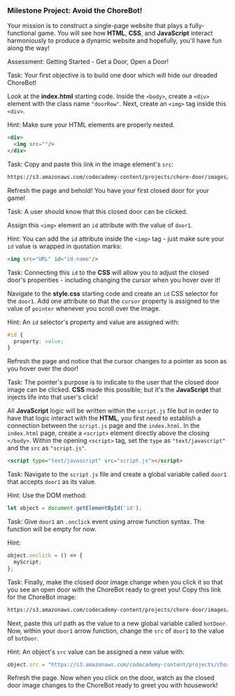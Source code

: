 ### Milestone Project: Avoid the ChoreBot! 

Your mission is to construct a single-page website that plays a fully-functional game. You will see how __HTML__, __CSS__, and __JavaScript__ interact harmoniously to produce a dynamic website and hopefully, you'll have fun along the way!

Assessment: Getting Started - Get a Door, Open a Door!

Task: Your first objective is to build one door which will hide our dreaded ChoreBot!

Look at the __index.html__ starting code. Inside the `<body>`, create a `<div>` element with the class name `"doorRow"`. Next, create an `<img>` tag inside this `<div>`. 

Hint: Make sure your HTML elements are properly nested.

```html
<div>
  <img src=""/> 
</div>
```

Task: Copy and paste this link in the image element's `src`: 

```html
https://s3.amazonaws.com/codecademy-content/projects/chore-door/images/closed_door.svg
``` 

Refresh the page and behold! You have your first closed door for your game!

Task: A user should know that this closed door can be clicked.

Assign this `<img>` element an `id` attribute with the value of `door1`.

Hint: You can add the `id` attribute inside the `<img>` tag - just make sure your `id` value is wrapped in quotation marks:

```html
<img src="URL" id="id-name"/> 
```

Task: Connecting this `id` to the __CSS__ will allow you to adjust the closed door's properities - including changing the cursor when you hover over it!

Navigate to the __style.css__ starting code and create an `id` CSS selector for the `door1`. Add one attribute so that the `cursor` property is assigned to the value of `pointer` whenever you scroll over the image.

Hint: An `id` selector's property and value are assigned with:

```css
#id { 
  property: value;
}
```

Refresh the page and notice that the cursor changes to a pointer as soon as you hover over the door!

Task: The pointer's purpose is to indicate to the user that the closed door image can be clicked. __CSS__ made this possible; but it's the __JavaScript__ that injects life into that user's click!

All __JavaScript__ logic will be written within the `script.js` file but in order to have that logic interact with the __HTML__, you first need to establish a connection between the `script.js` page and the `index.html`. In the `index.html` page, create a `<script>` element directly above the closing `</body>`. Within the opening `<script>` tag, set the `type` as `"text/javascript"` and the `src` as `"script.js"`.

```html
<script type="text/javascript" src="script.js"></script>
``` 

Task: Navigate to the `script.js` file and create a global variable called `door1` that accepts `door1` as its value.

Hint: Use the DOM method: 

```js
let object = document.getElementById('id');
```

Task: Give `door1` an `.onclick` event using arrow function syntax. The function will be empty for now.

Hint: 

```js
object.onclick = () => {
  myScript;
};
```

Task: Finally, make the closed door image change when you click it so that you see an open door with the ChoreBot ready to greet you!  Copy this link for the ChoreBot image:

```html
https://s3.amazonaws.com/codecademy-content/projects/chore-door/images/robot.svg
``` 

Next, paste this url path as the value to a new global variable called `botDoor`. Now, within your `door1` arrow function, change the `src` of `door1` to the value of `botDoor`.

Hint: An object's `src` value can be assigned a new 	value with:

```js
object.src = "https://s3.amazonaws.com/codecademy-content/projects/chore-door/images/robot.svg";
```

Refresh the page. Now when you click on the door, watch as the closed door image changes to the ChoreBot ready to greet you with housework!
